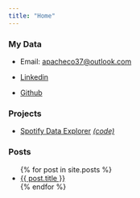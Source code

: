 ```yaml
---
title: "Home"
---
```


### My Data

- Email: apacheco37@outlook.com

- [Linkedin](https://www.linkedin.com/in/andres-pacheco-/)

- [Github](https://github.com/apacheco37)

### Projects

- [Spotify Data Explorer](https://spotify-data-explorer.netlify.app/) [_(code)_](https://github.com/apacheco37/spotify-scraper)

### Posts

<ul>
  {% for post in site.posts %}
    <li>
      <a href="{{ post.url }}">{{ post.title }}</a>
    </li>
  {% endfor %}
</ul>
